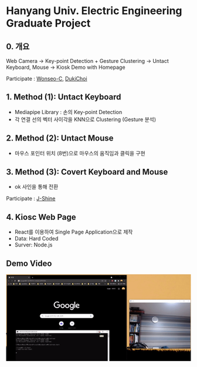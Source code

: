 # Hanyang Univ. Electric Engineering Graduate Project

## 0. 개요
Web Camera -> Key-point Detection + Gesture Clustering -> Untact Keyboard, Mouse -> Kiosk Demo with Homepage

Participate : [Wonseo-C](https://github.com/Wonseo-C), [DukiChoi](https://github.com/DukiChoi)
## 1. Method (1): Untact Keyboard
  * Mediapipe Library : 손의 Key-point Detection
  * 각 연결 선의 벡터 사이각을 KNN으로 Clustering (Gesture 분석)
## 2. Method (2): Untact Mouse
  * 마우스 포인터 위치 (8번)으로 마우스의 움직임과 클릭을 구현
## 3. Method (3): Covert Keyboard and Mouse
  * ok 사인을 통해 전환

Participate : [J-Shine](https://github.com/J-Shine)
## 4. Kiosc Web Page
  * React를 이용하여 Single Page Application으로 제작
  * Data: Hard Coded
  * Surver: Node.js

## Demo Video
![Demo Video](./demo_final2.gif)
